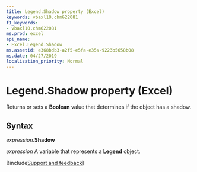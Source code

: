 ```yaml
---
title: Legend.Shadow property (Excel)
keywords: vbaxl10.chm622081
f1_keywords:
- vbaxl10.chm622081
ms.prod: excel
api_name:
- Excel.Legend.Shadow
ms.assetid: e368bdb3-a2f5-e5fa-e35a-9223b5658b08
ms.date: 04/27/2019
localization_priority: Normal
---
```



# Legend.Shadow property (Excel)

Returns or sets a **Boolean** value that determines if the object has a shadow.


## Syntax

_expression_.**Shadow**

_expression_ A variable that represents a **[Legend](excel.legend(object).md)** object.




[!include[Support and feedback](~/includes/feedback-boilerplate.md)]